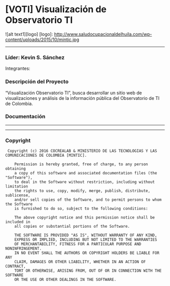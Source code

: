 # [VOTI] Visualización de Observatorio TI

![alt text1][logo]
[logo]:   http://www.saludocupacionaldelhuila.com/wp-content/uploads/2015/10/mintic.jpg
___

### Líder: Kevin S. Sánchez
Integrantes:

### Descripción del Proyecto

“Visualización Observatorio TI”, busca desarrollar un sitio web de visualizaciones y análisis de la información pública del Observatorio de TI de Colombia.

### Documentación
_______


_______

### Copyright
```
 Copyright (c) 2016 COCREALAB & MINISTERIO DE LAS TECNOLOGIAS Y LAS COMUNICACIONES DE COLOMBIA [MINTIC].

    Permission is hereby granted, free of charge, to any person obtaining
    a copy of this software and associated documentation files (the "Software"),
    to deal in the Software without restriction, including without limitation
    the rights to use, copy, modify, merge, publish, distribute, sublicense,
    and/or sell copies of the Software, and to permit persons to whom the Software
    is furnished to do so, subject to the following conditions:

    The above copyright notice and this permission notice shall be included in
    all copies or substantial portions of the Software.

    THE SOFTWARE IS PROVIDED "AS IS", WITHOUT WARRANTY OF ANY KIND,
    EXPRESS OR IMPLIED, INCLUDING BUT NOT LIMITED TO THE WARRANTIES
    OF MERCHANTABILITY, FITNESS FOR A PARTICULAR PURPOSE AND NONINFRINGEMENT.
    IN NO EVENT SHALL THE AUTHORS OR COPYRIGHT HOLDERS BE LIABLE FOR ANY
    CLAIM, DAMAGES OR OTHER LIABILITY, WHETHER IN AN ACTION OF CONTRACT,
    TORT OR OTHERWISE, ARISING FROM, OUT OF OR IN CONNECTION WITH THE SOFTWARE
    OR THE USE OR OTHER DEALINGS IN THE SOFTWARE.
```
